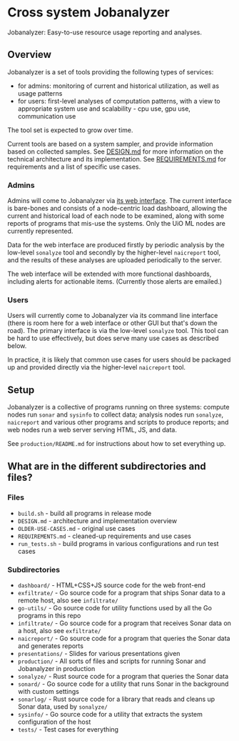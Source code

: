 # Cross system Jobanalyzer

Jobanalyzer: Easy-to-use resource usage reporting and analyses.

## Overview

Jobanalyzer is a set of tools providing the following types of services:

- for admins: monitoring of current and historical utilization, as well as usage patterns
- for users: first-level analyses of computation patterns, with a view to appropriate system
  use and scalability - cpu use, gpu use, communication use

The tool set is expected to grow over time.

Current tools are based on a system sampler, and provide information based on collected samples.
See [DESIGN.md](DESIGN.md) for more information on the technical architecture and its
implementation.  See [REQUIREMENTS.md](REQUIREMENTS.md) for requirements and a list of specific use
cases.


### Admins

Admins will come to Jobanalyzer via [its web interface](http://http://158.39.48.160/).  The current
interface is bare-bones and consists of a node-centric load dashboard, allowing the current and
historical load of each node to be examined, along with some reports of programs that mis-use the
systems.  Only the UiO ML nodes are currently represented.

Data for the web interface are produced firstly by periodic analysis by the low-level `sonalyze`
tool and secondly by the higher-level `naicreport` tool, and the results of these analyses are
uploaded periodically to the server.

The web interface will be extended with more functional dashboards, including alerts for actionable
items.  (Currently those alerts are emailed.)


### Users

Users will currently come to Jobanalyzer via its command line interface (there is room here for a
web interface or other GUI but that's down the road).  The primary interface is via the low-level
`sonalyze` tool.  This tool can be hard to use effectively, but does serve many use cases as
described below.

In practice, it is likely that common use cases for users should be packaged up and provided
directly via the higher-level `naicreport` tool.


## Setup

Jobanalyzer is a collective of programs running on three systems: compute nodes run `sonar` and
`sysinfo` to collect data; analysis nodes run `sonalyze`, `naicreport` and various other programs
and scripts to produce reports; and web nodes run a web server serving HTML, JS, and data.

See `production/README.md` for instructions about how to set everything up.


## What are in the different subdirectories and files?

### Files

* `build.sh` - build all programs in release mode
* `DESIGN.md` - architecture and implementation overview
* `OLDER-USE-CASES.md` - original use cases
* `REQUIREMENTS.md` - cleaned-up requirements and use cases
* `run_tests.sh` - build programs in various configurations and run test cases

### Subdirectories

* `dashboard/` - HTML+CSS+JS source code for the web front-end
* `exfiltrate/` - Go source code for a program that ships Sonar data to a remote host, also see `infiltrate/`
* `go-utils/` - Go source code for utility functions used by all the Go programs in this repo
* `infiltrate/` - Go source code for a program that receives Sonar data on a host, also see `exfiltrate/`
* `naicreport/` - Go source code for a program that queries the Sonar data and generates reports
* `presentations/` - Slides for various presentations given
* `production/` - All sorts of files and scripts for running Sonar and Jobanalyzer in production
* `sonalyze/` - Rust source code for a program that queries the Sonar data
* `sonard/` - Go source code for a utility that runs Sonar in the background with custom settings
* `sonarlog/` - Rust source code for a library that reads and cleans up Sonar data, used by `sonalyze/`
* `sysinfo/` - Go source code for a utility that extracts the system configuration of the host
* `tests/` - Test cases for everything
